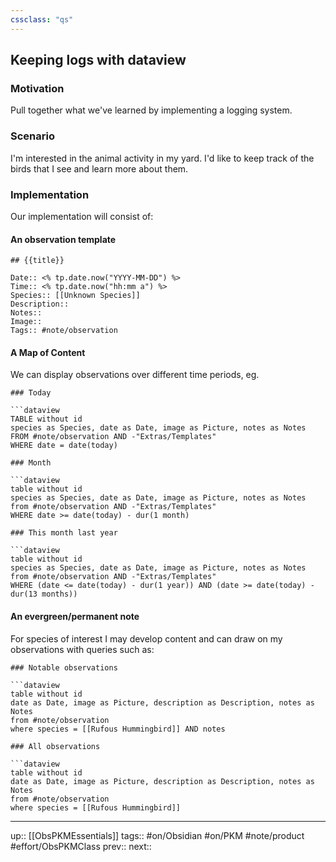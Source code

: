 ```yaml
---
cssclass: "qs"
---
```

## Keeping logs with dataview

### Motivation

Pull together what we've learned by implementing a logging system.

### Scenario

I'm interested in the animal activity in my yard. I'd like to keep track of the birds that I see and learn more about them.

### Implementation

Our implementation will consist of:

#### An observation template

```
## {{title}}

Date:: <% tp.date.now("YYYY-MM-DD") %>
Time:: <% tp.date.now("hh:mm a") %>
Species:: [[Unknown Species]]
Description:: 
Notes:: 
Image:: 
Tags:: #note/observation 
```

#### A Map of Content

We can display observations over different time periods, eg.

```
### Today

```dataview
TABLE without id
species as Species, date as Date, image as Picture, notes as Notes
FROM #note/observation AND -"Extras/Templates"
WHERE date = date(today)
```

```
### Month

```dataview
table without id
species as Species, date as Date, image as Picture, notes as Notes
from #note/observation AND -"Extras/Templates"
WHERE date >= date(today) - dur(1 month)
```

```
### This month last year

```dataview
table without id
species as Species, date as Date, image as Picture, notes as Notes
from #note/observation AND -"Extras/Templates"
WHERE (date <= date(today) - dur(1 year)) AND (date >= date(today) - dur(13 months))
```

#### An evergreen/permanent note

For species of interest I may develop content and can draw on my observations with queries such as:

```
### Notable observations

```dataview
table without id
date as Date, image as Picture, description as Description, notes as Notes
from #note/observation 
where species = [[Rufous Hummingbird]] AND notes
```

```
### All observations

```dataview
table without id
date as Date, image as Picture, description as Description, notes as Notes
from #note/observation 
where species = [[Rufous Hummingbird]]
```


---
up:: [[ObsPKMEssentials]]
tags:: #on/Obsidian #on/PKM  #note/product #effort/ObsPKMClass 
prev:: 
next:: 